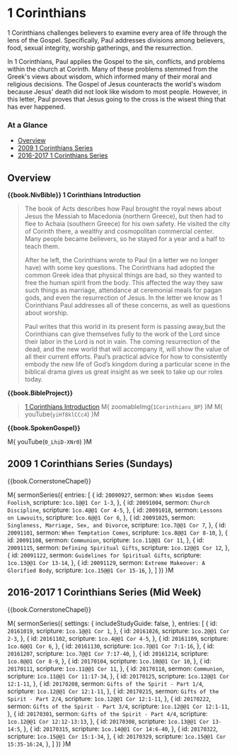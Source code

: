 # 1 Corinthians

1 Corinthians challenges believers to examine every area of life
through the lens of the Gospel. Specifically, Paul addresses divisions
among believers, food, sexual integrity, worship gatherings, and the
resurrection.

In 1 Corinthians, Paul applies the Gospel to the sin, conflicts, and
problems within the church at Corinth.  Many of these problems stemmed
from the Greek's views about wisdom, which informed many of their
moral and religious decisions. The Gospel of Jesus counteracts the
world's wisdom because Jesus' death did not look like wisdom to most
people. However, in this letter, Paul proves that Jesus going to the
cross is the wisest thing that has ever happened.


### At a Glance

- [Overview](#overview)
- [2009 1 Corinthians Series](#2009-1-corinthians-series-sundays)
- [2016-2017 1 Corinthians Series](#2016-2017-1-corinthians-series-mid-week)


## Overview

**{{book.NivBible}} 1 Corinthians Introduction**

> The book of Acts describes how Paul brought the royal news about Jesus
> the Messiah to Macedonia (northern Greece), but then had to flee to
> Achaia (southern Greece) for his own safety. He visited the city of
> Corinth there, a wealthy and cosmopolitan commercial center. Many
> people became believers, so he stayed for a year and a half to teach
> them.
> 
> After he left, the Corinthians wrote to Paul (in a letter we no longer
> have) with some key questions. The Corinthians had adopted the common
> Greek idea that physical things are bad, so they wanted to free the
> human spirit from the body. This affected the way they saw such things
> as marriage, attendance at ceremonial meals for pagan gods, and even
> the resurrection of Jesus. In the letter we know as 1 Corinthians Paul
> addresses all of these concerns, as well as questions about worship.
> 
> Paul writes that this world in its present form is passing away,but
> the Corinthians can give themselves fully to the work of the Lord
> since their labor in the Lord is not in vain. The coming resurrection
> of the dead, and the new world that will accompany it, will show the
> value of all their current efforts. Paul’s practical advice for how to
> consistently embody the new life of God’s kingdom during a particular
> scene in the biblical drama gives us great insight as we seek to take
> up our roles today.


**{{book.BibleProject}}**

> [1 Corinthians Introduction](https://bibleproject.com/explore/video/1-corinthians/)
M{ zoomableImg(`1Corinthians_BP`) }M
M{ youTube(`yiHf8klCCc4`) }M


**{{book.SpokenGospel}}**

M{ youTube(`0_LhiD-XNr0`) }M


## 2009 1 Corinthians Series (Sundays)

{{book.CornerstoneChapel}}

M{ sermonSeries({
  entries: [
    { id: `20090927`, sermon: `When Wisdom Seems Foolish`,              scripture: `1co.1@@1 Cor 1-3`,    },
    { id: `20091004`, sermon: `Church Discipline`,                      scripture: `1co.4@@1 Cor 4-5`,    },
    { id: `20091018`, sermon: `Lessons on Lawsuits`,                    scripture: `1co.6@@1 Cor 6`,      },
    { id: `20091025`, sermon: `Singleness, Marriage, Sex, and Divorce`, scripture: `1co.7@@1 Cor 7`,      },
    { id: `20091101`, sermon: `When Temptation Comes`,                  scripture: `1co.8@@1 Cor 8-10`,   },
    { id: `20091108`, sermon: `Communion`,                              scripture: `1co.11@@1 Cor 11`,    },
    { id: `20091115`, sermon: `Defining Spiritual Gifts`,               scripture: `1co.12@@1 Cor 12`,    },
    { id: `20091122`, sermon: `Guidelines for Spiritual Gifts`,         scripture: `1co.13@@1 Cor 13-14`, },
    { id: `20091129`, sermon: `Extreme Makeover: A Glorified Body`,     scripture: `1co.15@@1 Cor 15-16`, },
  ]
}) }M


## 2016-2017 1 Corinthians Series (Mid Week)

{{book.CornerstoneChapel}}

M{ sermonSeries({
  settings: {
    includeStudyGuide: false,
  },
  entries: [
    { id: `20161019`,                                           scripture: `1co.1@@1 Cor 1`,             },
    { id: `20161026`,                                           scripture: `1co.2@@1 Cor 2-3`,           },
    { id: `20161102`,                                           scripture: `1co.4@@1 Cor 4-5`,           },
    { id: `20161109`,                                           scripture: `1co.6@@1 Cor 6`,             },
    { id: `20161130`,                                           scripture: `1co.7@@1 Cor 7:1-16`,        },
    { id: `20161207`,                                           scripture: `1co.7@@1 Cor 7:17-40`,       },
    { id: `20161214`,                                           scripture: `1co.8@@1 Cor 8-9`,           },
    { id: `20170104`,                                           scripture: `1co.10@@1 Cor 10`,           },
    { id: `20170111`,                                           scripture: `1co.11@@1 Cor 11`,           },
    { id: `20170118`, sermon: `Communion`,                      scripture: `1co.11@@1 Cor 11:17-34`,     },
    { id: `20170125`,                                           scripture: `1co.12@@1 Cor 12:1-11`,      },
    { id: `20170208`, sermon: `Gifts of the Spirit - Part 1/4`, scripture: `1co.12@@1 Cor 12:1-11`,      },
    { id: `20170215`, sermon: `Gifts of the Spirit - Part 2/4`, scripture: `1co.12@@1 Cor 12:1-11`,      },
    { id: `20170222`, sermon: `Gifts of the Spirit - Part 3/4`, scripture: `1co.12@@1 Cor 12:1-11`,      },
    { id: `20170301`, sermon: `Gifts of the Spirit - Part 4/4`, scripture: `1co.12@@1 Cor 12:12-13:13`,  },
    { id: `20170308`,                                           scripture: `1co.13@@1 Cor 13-14:5`,      },
    { id: `20170315`,                                           scripture: `1co.14@@1 Cor 14:6-40`,      },
    { id: `20170322`,                                           scripture: `1co.15@@1 Cor 15:1-34`,      },
    { id: `20170329`,                                           scripture: `1co.15@@1 Cor 15:35-16:24`,  },
  ]
}) }M
